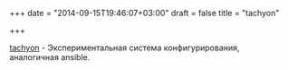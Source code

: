 +++
date = "2014-09-15T19:46:07+03:00"
draft = false
title = "tachyon"

+++

<p><a href="https://github.com/vektra/tachyon">tachyon</a>&nbsp;- Экспериментальная система конфигурирования, аналогичная&nbsp;ansible.</p>

